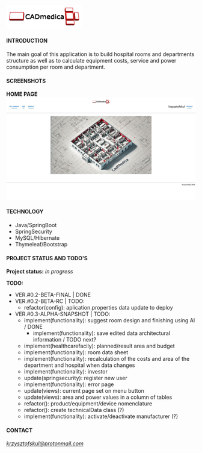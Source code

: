 <img src="./src/main/resources/static/img/CADmedica.jpg" width="200px"/>  

#### INTRODUCTION
The main goal of this application is to build hospital rooms and departments structure as well as to calculate equipment costs, service and power consumption per room and department.

#### SCREENSHOTS
**HOME PAGE**  
<img src="./src/main/resources/static/img/readme/homepage-01.jpg" width="720px"/>   

#### TECHNOLOGY
* Java/SpringBoot
* SpringSecurity  
* MySQL/Hibernate  
* Thymeleaf/Bootstrap

#### PROJECT STATUS AND TODO'S

**Project status:** *in progress*  

**TODO:**  

* VER.#0.2-BETA-FINAL | DONE  
* VER.#0.2-BETA-RC | TODO:  
    * refactor(config): aplication.properties data update to deploy  
* VER.#0.3-ALPHA-SNAPSHOT | TODO:  
    * implement(functionality): suggest room design and finishing using AI / DONE  
    	* implement(functionality): save edited data architectural information  / TODO next?  
    * implement(healthcarefacily): planned/result area and budget   
    * implement(functionality): room data sheet  
    * implement(functionality): recalculation of the costs and area of the department and hospital when data changes  
    * implement(functionality): investor  
    * update(springsecurity): register new user  
    * implement(functionality): error page  
    * update(views): current page set on menu button  
    * update(views): area and power values in a column of tables  
    * refactor(): product/equipment/device nomenclature  
    * refactor(): create technicalData class (?)  
    * implement(functionality): activate/deactivate manufacturer (?)  
    
#### CONTACT
*krzysztofskul@protonmail.com*